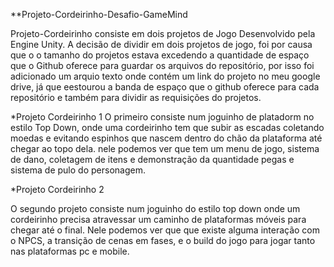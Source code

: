 **Projeto-Cordeirinho-Desafio-GameMind

Projeto-Cordeirinho consiste em dois projetos de Jogo Desenvolvido pela Engine Unity. A decisão de dividir em dois projetos de jogo, foi por causa que o o tamanho do projetos estava excedendo a quantidade de espaço que o Github oferece para guardar os arquivos do repositório, por isso foi adicionado um arquio texto onde contém um link do projeto no meu google drive, já que eestourou a banda de espaço que o github oferece para cada repositório e também para dividir as requisições do projetos.

*Projeto Cordeirinho 1
O primeiro consiste num joguinho de platadorm no estilo Top Down, onde uma cordeirinho tem que subir as escadas coletando moedas e evitando espinhos que nascem dentro do chão da plataforma até chegar ao topo dela. nele podemos ver que tem um menu de jogo, sistema de dano, coletagem de itens e demonstração da quantidade pegas e sistema de pulo do personagem. 


*Projeto Cordeirinho 2

O segundo projeto consiste num joguinho do estilo top down onde um cordeirinho precisa atravessar um caminho de plataformas móveis para chegar até o final. Nele podemos ver que que existe alguma interação com o NPCS, a transição de cenas em fases, e o build do jogo para jogar tanto nas plataformas pc e mobile. 
